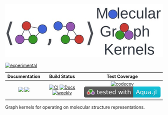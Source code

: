 ![MolecularGraphKernels.jl](logo.jpg)

[![experimental](http://badges.github.io/stability-badges/dist/experimental.svg)](http://github.com/badges/stability-badges)

| **Documentation**                                                                                                                                                                                                                             | **Build Status**                                                                                                                                                                                                                                                                                                                                                                                                                                                                                                                                                                                                                | **Test Coverage**                                                                                                                                                                                                                                                                                                    |
|:---------------------------------------------------------------------------------------------------------------------------------------------------------------------------------------------------------------------------------------------:|:-------------------------------------------------------------------------------------------------------------------------------------------------------------------------------------------------------------------------------------------------------------------------------------------------------------------------------------------------------------------------------------------------------------------------------------------------------------------------------------------------------------------------------------------------------------------------------------------------------------------------------:|:--------------------------------------------------------------------------------------------------------------------------------------------------------------------------------------------------------------------------------------------------------------------------------------------------------------------:|
| [![](https://img.shields.io/badge/docs-latest-blue.svg)](https://SimonEnsemble.github.io/MolecularGraphKernels.jl/stable) [![](https://img.shields.io/badge/docs-dev-blue.svg)](https://SimonEnsemble.github.io/MolecularGraphKernels.jl/dev) | [![CI](https://github.com/SimonEnsemble/MolecularGraphKernels.jl/actions/workflows/CI_Build.yml/badge.svg)](https://github.com/SimonEnsemble/MolecularGraphKernels.jl/actions/workflows/CI_Build.yml) [![Docs](https://github.com/SimonEnsemble/MolecularGraphKernels.jl/actions/workflows/doc_deployment.yml/badge.svg)](https://github.com/SimonEnsemble/MolecularGraphKernels.jl/actions/workflows/doc_deployment.yml) [![weekly](https://github.com/SimonEnsemble/MolecularGraphKernels.jl/actions/workflows/weekly.yml/badge.svg)](https://github.com/SimonEnsemble/MolecularGraphKernels.jl/actions/workflows/weekly.yml) | [![codecov](https://codecov.io/gh/SimonEnsemble/MolecularGraphKernels.jl/branch/main/graph/badge.svg?token=QM6XZ3KAW1)](https://codecov.io/gh/SimonEnsemble/MolecularGraphKernels.jl) [![Aqua QA](https://raw.githubusercontent.com/JuliaTesting/Aqua.jl/master/badge.svg)](https://github.com/JuliaTesting/Aqua.jl) |

Graph kernels for operating on molecular structure representations.
